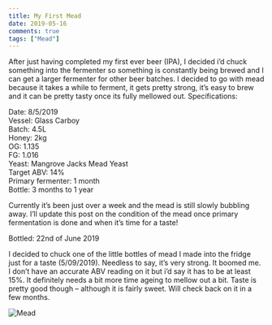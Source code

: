 ```yaml
---
title: My First Mead
date: 2019-05-16
comments: true
tags: ["Mead"]
---
```


After just having completed my first ever beer (IPA), I decided i’d chuck something into the fermenter so something is constantly being brewed and I can get a larger fermenter for other beer batches. I decided to go with mead because it takes a while to ferment, it gets pretty strong, it’s easy to brew and it can be pretty tasty once its fully mellowed out. Specifications:

Date: 8/5/2019  
Vessel: Glass Carboy  
Batch: 4.5L  
Honey: 2kg  
OG: 1.135  
FG: 1.016  
Yeast: Mangrove Jacks Mead Yeast  
Target ABV: 14%  
Primary fermenter: 1 month  
Bottle: 3 months to 1 year  

Currently it’s been just over a week and the mead is still slowly bubbling away. I’ll update this post on the condition of the mead once primary fermentation is done and when it’s time for a taste!

Bottled: 22nd of June 2019

I decided to chuck one of the little bottles of mead I made into the fridge just for a taste (5/09/2019). Needless to say, it’s very strong. It boomed me. I don’t have an accurate ABV reading on it but i’d say it has to be at least 15%. It definitely needs a bit more time ageing to mellow out a bit. Taste is pretty good though – although it is fairly sweet. Will check back on it in a few months.

![Mead](/img/Mead.jpg)